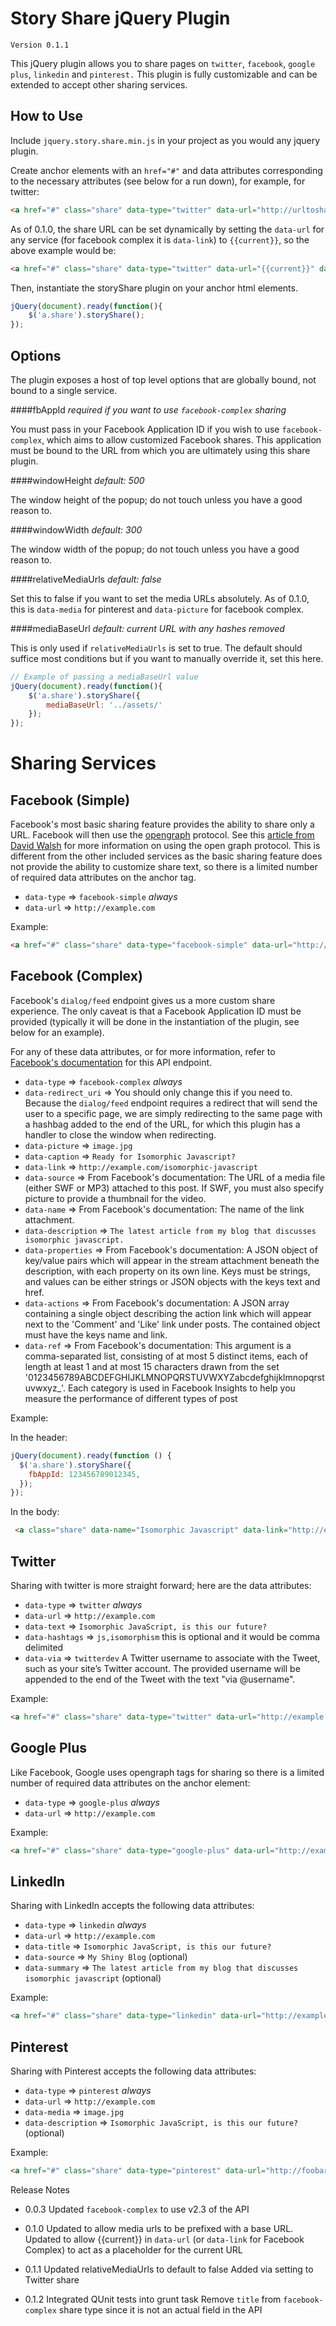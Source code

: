 Story Share jQuery Plugin
==================================================


`Version 0.1.1`

This jQuery plugin allows you to share pages on `twitter`, `facebook`, `google plus`, `linkedin` and `pinterest.` This plugin is fully customizable and can be extended to accept other sharing services.

How to Use
--------------------------------------

Include `jquery.story.share.min.js` in your project as you would any jquery plugin.

Create anchor elements with an `href="#"` and data attributes corresponding to the necessary attributes (see below for a run down), for example, for twitter:

```html
<a href="#" class="share" data-type="twitter" data-url="http://urltoshare.com" data-text="text to share" data-hashtags="comma,delimited,hashtags">
```

As of 0.1.0, the share URL can be set dynamically by setting the `data-url` for any service (for facebook complex it is `data-link`) to `{{current}}`, so the above example would be:

```html
<a href="#" class="share" data-type="twitter" data-url="{{current}}" data-text="text to share" data-hashtags="comma,delimited,hashtags">
```
Then, instantiate the storyShare plugin on your anchor html elements.

```javascript
jQuery(document).ready(function(){
    $('a.share').storyShare();
});
```


Options
---
The plugin exposes a host of top level options that are globally bound, not bound to a single service.

####fbAppId
_required if you want to use `facebook-complex` sharing_

You must pass in your Facebook Application ID if you wish to use `facebook-complex`, which aims to allow customized Facebook shares. This application must be bound to the URL from which you are ultimately using this share plugin.

####windowHeight
_default: 500_

The window height of the popup; do not touch unless you have a good reason to.

####windowWidth
_default: 300_

The window width of the popup; do not touch unless you have a good reason to.

####relativeMediaUrls
_default: false_

Set this to false if you want to set the media URLs absolutely. As of 0.1.0, this is `data-media` for pinterest and `data-picture` for facebook complex.

####mediaBaseUrl
_default: current URL with any hashes removed_

This is only used if `relativeMediaUrls` is set to true. The default should suffice most conditions but if you want to manually override it, set this here.


```javascript
// Example of passing a mediaBaseUrl value
jQuery(document).ready(function(){
    $('a.share').storyShare({
        mediaBaseUrl: '../assets/'
    });
});

```




Sharing Services
===


Facebook (Simple)
---
Facebook's most basic sharing feature provides the ability to share only a URL. Facebook will then use the [opengraph](http://ogp.me/) protocol. See this [article from David Walsh](http://davidwalsh.name/facebook-meta-tags) for more information on using the open graph protocol. This is different from the other included services as the basic sharing feature does not provide the ability to customize share text, so there is a limited number of required data attributes on the anchor tag.

* `data-type` => `facebook-simple` *always*
* `data-url` => `http://example.com`

Example:

```html
<a href="#" class="share" data-type="facebook-simple" data-url="http://foobar.com">Click to Share on Facebook</a>
```

Facebook (Complex)
---
Facebook's `dialog/feed` endpoint gives us a more custom share experience. The only caveat is that a Facebook Application ID must be provided (typically it will be done in the instantiation of the plugin, see below for an example).

For any of these data attributes, or for more information, refer to [Facebook's documentation](https://developers.facebook.com/docs/sharing/reference/feed-dialog/v2.3) for this API endpoint.

* `data-type` => `facebook-complex` *always*
* `data-redirect_uri` => You should only change this if you need to. Because the `dialog/feed` endpoint requires a redirect that will send the user to a specific page, we are simply redirecting to the same page with a hashbag added to the end of the URL, for which this plugin has a handler to close the window when redirecting.
* `data-picture` => `image.jpg`
* `data-caption` => `Ready for Isomorphic Javascript?`
* `data-link` => `http://example.com/isomorphic-javascript`
* `data-source` => From Facebook's documentation: The URL of a media file (either SWF or MP3) attached to this post. If SWF, you must also specify picture to provide a thumbnail for the video.
* `data-name` => From Facebook's documentation: The name of the link attachment.
* `data-description` => `The latest article from my blog that discusses isomorphic javascript.`
* `data-properties` => From Facebook's documentation: A JSON object of key/value pairs which will appear in the stream attachment beneath the description, with each property on its own line. Keys must be strings, and values can be either strings or JSON objects with the keys text and href.
* `data-actions` => From Facebook's documentation: A JSON array containing a single object describing the action link which will appear next to the 'Comment' and 'Like' link under posts. The contained object must have the keys name and link.
* `data-ref` => From Facebook's documentation: This argument is a comma-separated list, consisting of at most 5 distinct items, each of length at least 1 and at most 15 characters drawn from the set '0123456789ABCDEFGHIJKLMNOPQRSTUVWXYZabcdefghijklmnopqrstuvwxyz_'. Each category is used in Facebook Insights to help you measure the performance of different types of post

Example:

In the header:

```javascript
jQuery(document).ready(function () {
  $('a.share').storyShare({
    fbAppId: 123456789012345,
  });
});
```

In the body:


```html
 <a class="share" data-name="Isomorphic Javascript" data-link="http://example.com/isomorphic-javascript" data-description="The latest article from my blog that discusses isomorphic javascript." data-type="facebook-complex" data-picture="image.jpg" data-caption="Ready for Isomorphic JavaScript?" href="#">Share on Facebook</a>
```


Twitter
---
Sharing with twitter is more straight forward; here are the data attributes:

* `data-type` => `twitter` *always*
* `data-url` => `http://example.com`
* `data-text` => `Isomorphic JavaScript, is this our future?`
* `data-hashtags` => `js,isomorphism` this is optional and it would be comma delimited
* `data-via` => `twitterdev` A Twitter username to associate with the Tweet, such as your site’s Twitter account. The provided username will be appended to the end of the Tweet with the text "via @username".

Example:

```html
<a href="#" class="share" data-type="twitter" data-url="http://example.com" data-text="Isomorphic JavaScript, is this our future?" data-hashtags="js,isomorphism" data-via="twitter-dev">Click to Share on Twitter</a>
```

Google Plus
---
Like Facebook, Google uses opengraph tags for sharing so there is a limited number of required data attributes on the anchor element:

* `data-type` => `google-plus` *always*
* `data-url` => `http://example.com`

Example:

```html
<a href="#" class="share" data-type="google-plus" data-url="http://example.com">Click to Share on Google Plus</a>
```

LinkedIn
---
Sharing with LinkedIn accepts the following data attributes:

* `data-type` => `linkedin` *always*
* `data-url` => `http://example.com`
* `data-title` => `Isomorphic JavaScript, is this our future?`
* `data-source` => `My Shiny Blog` (optional)
* `data-summary` => `The latest article from my blog that discusses isomorphic javascript` (optional)

Example:

```html
<a href="#" class="share" data-type="linkedin" data-url="http://example" data-source="My Shiny Blog" data-title="Isomorphic JavaScript, is this our future?" data-summary="The latest article from my blog that discusses isomorphic javascript">Click to Share on LinkedIn</a>
```

Pinterest
---
Sharing with Pinterest accepts the following data attributes:

* `data-type` => `pinterest` *always*
* `data-url` => `http://example.com`
* `data-media` => `image.jpg`
* `data-description` => `Isomorphic JavaScript, is this our future?` (optional)


Example:

```html
<a href="#" class="share" data-type="pinterest" data-url="http://foobar.com" data-description="My Shiny Blog" data-media="image.jpg">Click to Share on Pinterest</a>
```

Release Notes

* 0.0.3
Updated `facebook-complex` to use v2.3 of the API

* 0.1.0
Updated to allow media urls to be prefixed with a base URL.
Updated to allow {{current}} in `data-url` (or `data-link` for Facebook Complex) to act as a placeholder for the current URL

* 0.1.1
Updated relativeMediaUrls to default to false
Added via setting to Twitter share

* 0.1.2
Integrated QUnit tests into grunt task
Remove `title` from `facebook-complex` share type  since it is not an actual field in the API



